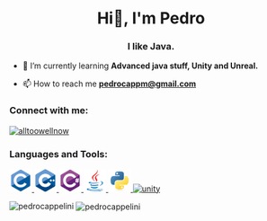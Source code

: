 <h1 align="center">Hi🌳, I'm Pedro</h1>
<h3 align="center">I like Java.</h3>

- 🌱 I’m currently learning **Advanced java stuff, Unity and Unreal.**

- 📫 How to reach me **pedrocappm@gmail.com**

<h3 align="left">Connect with me:</h3>
<p align="left">
<a href="https://www.leetcode.com/alltoowellnow" target="blank"><img align="center" src="https://raw.githubusercontent.com/rahuldkjain/github-profile-readme-generator/master/src/images/icons/Social/leet-code.svg" alt="alltoowellnow" height="30" width="40" /></a>
</p>

<h3 align="left">Languages and Tools:</h3>
<p align="left"> <a href="https://www.cprogramming.com/" target="_blank" rel="noreferrer"> <img src="https://raw.githubusercontent.com/devicons/devicon/master/icons/c/c-original.svg" alt="c" width="40" height="40"/> </a> <a href="https://www.w3schools.com/cpp/" target="_blank" rel="noreferrer"> <img src="https://raw.githubusercontent.com/devicons/devicon/master/icons/cplusplus/cplusplus-original.svg" alt="cplusplus" width="40" height="40"/> </a> <a href="https://www.w3schools.com/cs/" target="_blank" rel="noreferrer"> <img src="https://raw.githubusercontent.com/devicons/devicon/master/icons/csharp/csharp-original.svg" alt="csharp" width="40" height="40"/> </a> <a href="https://www.java.com" target="_blank" rel="noreferrer"> <img src="https://raw.githubusercontent.com/devicons/devicon/master/icons/java/java-original.svg" alt="java" width="40" height="40"/> </a> <a href="https://www.python.org" target="_blank" rel="noreferrer"> <img src="https://raw.githubusercontent.com/devicons/devicon/master/icons/python/python-original.svg" alt="python" width="40" height="40"/> </a> <a href="https://unity.com/" target="_blank" rel="noreferrer"> <img src="https://www.vectorlogo.zone/logos/unity3d/unity3d-icon.svg" alt="unity" width="40" height="40"/> </a> </p>

<p><img align="left" src="https://github-readme-stats.vercel.app/api/top-langs?username=pedrocappelini&show_icons=true&locale=en&layout=compact" alt="pedrocappelini" /></p>

<p>&nbsp;<img align="center" src="https://github-readme-stats.vercel.app/api?username=pedrocappelini&show_icons=true&title_color=ffffff&text_color=ededed&bg_color=000000&locale=en" alt="pedrocappelini" /></p>
